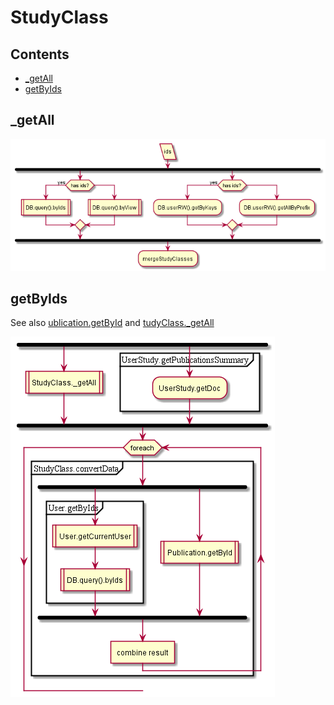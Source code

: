 # StudyClass

## Contents

* [_getAll](#_getall)
* [getByIds](#getbyids)


## _getAll


![schema](../diagrams/StudyClass._getAll.png)  


## getByIds

See also [ublication.getById](../Publication.md#getbyid) and [tudyClass._getAll](../StudyClass.md#_getall)

![schema](../diagrams/StudyClass.getByIds.png)  
